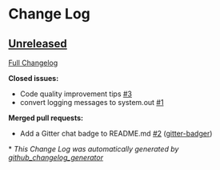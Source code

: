 # Change Log

## [Unreleased](https://github.com/justrelease/justrelease/tree/HEAD)

[Full Changelog](https://github.com/justrelease/justrelease/compare/v1.1.7...HEAD)

**Closed issues:**

- Code quality improvement tips [\#3](https://github.com/justrelease/justrelease/issues/3)
- convert logging messages to system.out [\#1](https://github.com/justrelease/justrelease/issues/1)

**Merged pull requests:**

- Add a Gitter chat badge to README.md [\#2](https://github.com/justrelease/justrelease/pull/2) ([gitter-badger](https://github.com/gitter-badger))



\* *This Change Log was automatically generated by [github_changelog_generator](https://github.com/skywinder/Github-Changelog-Generator)*